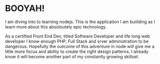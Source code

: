 # BOOYAH!

I am diving into to learning nodejs. This is the application I am buiilding as I learn more about this absoloutely epic technology.

As a certified Front End Dev, titled Software Developer and life long web developer I know enough PHP, Full Stack and srver administration to be dangerous. Hopefully the outcome of this adventure in node will give me a little more focus and ability to create the right design patterns. I already know it will become another part of my constantly growing skillset.